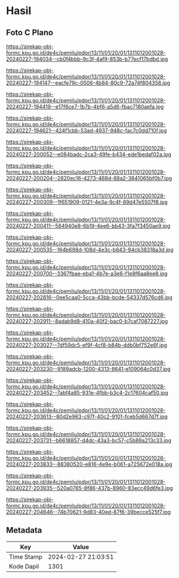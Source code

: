 # Hasil

## Foto C Plano

https://sirekap-obj-formc.kpu.go.id/de4c/pemilu/pdpr/13/11/01/20/01/1311012001028-20240227-194034--cb0f4bbb-9c3f-4af9-853b-b77ecf17bdbd.jpg

https://sirekap-obj-formc.kpu.go.id/de4c/pemilu/pdpr/13/11/01/20/01/1311012001028-20240227-194147--eacfe79c-0506-4b84-80c9-72a74f804358.jpg

https://sirekap-obj-formc.kpu.go.id/de4c/pemilu/pdpr/13/11/01/20/01/1311012001028-20240227-194419--e17f6ce7-1b7b-4bf6-a5d6-fbac7180aefa.jpg

https://sirekap-obj-formc.kpu.go.id/de4c/pemilu/pdpr/13/11/01/20/01/1311012001028-20240227-194621--424f1cbb-53ad-4937-948c-fac7c0dd710f.jpg

https://sirekap-obj-formc.kpu.go.id/de4c/pemilu/pdpr/13/11/01/20/01/1311012001028-20240227-200052--e084badc-2ca3-49fe-b434-ede1bedaf02a.jpg

https://sirekap-obj-formc.kpu.go.id/de4c/pemilu/pdpr/13/11/01/20/01/1311012001028-20240227-200204--2820ec16-4273-468d-88a2-3841065bf0b7.jpg

https://sirekap-obj-formc.kpu.go.id/de4c/pemilu/pdpr/13/11/01/20/01/1311012001028-20240227-200309--1f651909-0121-4e3a-9c4f-89d47e5507f8.jpg

https://sirekap-obj-formc.kpu.go.id/de4c/pemilu/pdpr/13/11/01/20/01/1311012001028-20240227-200411--584940e8-6b19-4ee6-bb43-3fa7f3450ae9.jpg

https://sirekap-obj-formc.kpu.go.id/de4c/pemilu/pdpr/13/11/01/20/01/1311012001028-20240227-200535--164b698d-108d-4e3c-b843-94cb38318a3d.jpg

https://sirekap-obj-formc.kpu.go.id/de4c/pemilu/pdpr/13/11/01/20/01/1311012001028-20240227-200700--3367fbae-eba1-4b7e-a3e6-f1e8f6aa8ee8.jpg

https://sirekap-obj-formc.kpu.go.id/de4c/pemilu/pdpr/13/11/01/20/01/1311012001028-20240227-202816--0ee5caa0-5cca-43bb-bcde-54337d576cd6.jpg

https://sirekap-obj-formc.kpu.go.id/de4c/pemilu/pdpr/13/11/01/20/01/1311012001028-20240227-202911--8adab9d8-410a-40f2-bac0-b7caf7087227.jpg

https://sirekap-obj-formc.kpu.go.id/de4c/pemilu/pdpr/13/11/01/20/01/1311012001028-20240227-203027--7df59dc5-ef9f-4cf8-b84b-ddb0bf752e6f.jpg

https://sirekap-obj-formc.kpu.go.id/de4c/pemilu/pdpr/13/11/01/20/01/1311012001028-20240227-203230--9189adcb-1200-4313-8641-e109064c0d37.jpg

https://sirekap-obj-formc.kpu.go.id/de4c/pemilu/pdpr/13/11/01/20/01/1311012001028-20240227-203452--7abf4a85-931e-4fbb-b3c4-2c17604caf50.jpg

https://sirekap-obj-formc.kpu.go.id/de4c/pemilu/pdpr/13/11/01/20/01/1311012001028-20240227-203613--80d2e963-c97f-40c2-9101-fceb5d667d7f.jpg

https://sirekap-obj-formc.kpu.go.id/de4c/pemilu/pdpr/13/11/01/20/01/1311012001028-20240227-203731--b6618857-d4dc-43a3-bc57-c5b89a213c33.jpg

https://sirekap-obj-formc.kpu.go.id/de4c/pemilu/pdpr/13/11/01/20/01/1311012001028-20240227-203833--88380520-e816-4e9e-b061-a725672e018a.jpg

https://sirekap-obj-formc.kpu.go.id/de4c/pemilu/pdpr/13/11/01/20/01/1311012001028-20240227-203935--520a0765-8f86-437b-8960-83ecc49d6fe3.jpg

https://sirekap-obj-formc.kpu.go.id/de4c/pemilu/pdpr/13/11/01/20/01/1311012001028-20240227-204646--74b70621-9d83-40ed-87f6-39becce525f7.jpg


## Metadata

| Key        | Value               |
| ---------- | ------------------- |
| Time Stamp | 2024-02-27 21:03:51 |
| Kode Dapil | 1301                |



